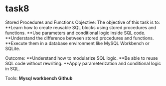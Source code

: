 # task8
Stored Procedures and Functions
Objective:
The objective of this task is to:
  **Learn how to create reusable SQL blocks using stored procedures and functions.
  **Use parameters and conditional logic inside SQL code.
  **Understand the difference between stored procedures and functions.
  **Execute them in a database environment like MySQL Workbench or SQLite.

Outcome:
**Understand how to modularize SQL logic.
**Be able to reuse SQL code without rewriting.
**Apply parameterization and conditional logic in SQL.

Tools:
**Mysql workbench**
**Github**
